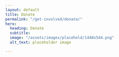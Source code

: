 ```yaml
---
layout: default
title: Donate
permalink: "/get-involved/donate/"
hero:
  heading: Donate
  subtitle:
  image: "/assets/images/placehold/1440x544.png"
  alt_text: placeholder image

---
```

